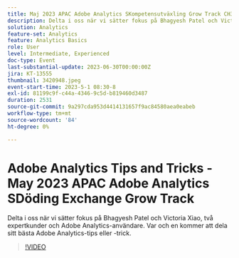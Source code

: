 ```yaml
---
title: Maj 2023 APAC Adobe Analytics SKompetensutväxling Grow Track CH3 EM Spotlight - Analystips och tricks
description: Delta i oss när vi sätter fokus på Bhagyesh Patel och Victoria Xiao, två expertkunder och Adobe Analytics-användare. Var och en kommer att dela sitt bästa Adobe Analytics-tips eller -trick.
solution: Analytics
feature-set: Analytics
feature: Analytics Basics
role: User
level: Intermediate, Experienced
doc-type: Event
last-substantial-update: 2023-06-30T00:00:00Z
jira: KT-13555
thumbnail: 3420948.jpeg
event-start-time: 2023-5-1 08:30-8
exl-id: 81199c9f-c44a-4346-9c5d-b819460d3487
duration: 2531
source-git-commit: 9a297cda953d4414131657f9ac84580aea0eabeb
workflow-type: tm+mt
source-wordcount: '84'
ht-degree: 0%

---
```


# Adobe Analytics Tips and Tricks - May 2023 APAC Adobe Analytics SDöding Exchange Grow Track

Delta i oss när vi sätter fokus på Bhagyesh Patel och Victoria Xiao, två expertkunder och Adobe Analytics-användare. Var och en kommer att dela sitt bästa Adobe Analytics-tips eller -trick.

>[!VIDEO](https://video.tv.adobe.com/v/3420948/?learn=on)
